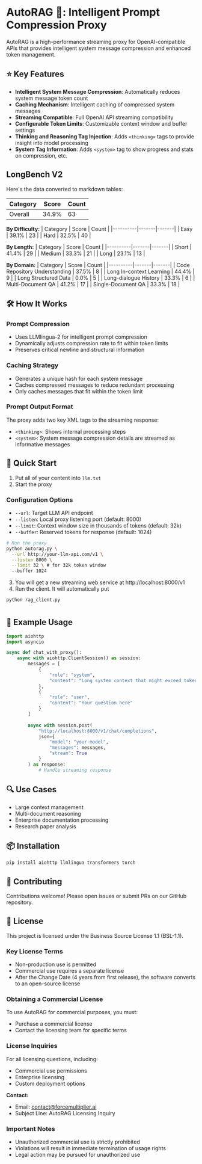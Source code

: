 # AutoRAG 🚀: Intelligent Prompt Compression Proxy

AutoRAG is a high-performance streaming proxy for OpenAI-compatible APIs that provides intelligent system message compression and enhanced token management.

## ⭐ Key Features

- **Intelligent System Message Compression**: Automatically reduces system message token count
- **Caching Mechanism**: Intelligent caching of compressed system messages
- **Streaming Compatible**: Full OpenAI API streaming compatibility
- **Configurable Token Limits**: Customizable context window and buffer settings
- **Thinking and Reasoning Tag Injection**: Adds `<thinking>` tags to provide insight into model processing
- **System Tag Information**: Adds `<system>` tag to show progress and stats on compression, etc.

## LongBench V2
Here's the data converted to markdown tables:

| Category | Score | Count |
|----------|-------|-------|
| Overall | 34.9% | 63 |

**By Difficulty:**
| Category | Score | Count |
|----------|-------|-------|
| Easy | 39.1% | 23 |
| Hard | 32.5% | 40 |

**By Length:**
| Category | Score | Count |
|----------|-------|-------|
| Short | 41.4% | 29 |
| Medium | 33.3% | 21 |
| Long | 23.1% | 13 |

**By Domain:**
| Category | Score | Count |
|----------|-------|-------|
| Code Repository Understanding | 37.5% | 8 |
| Long In-context Learning | 44.4% | 9 |
| Long Structured Data | 0.0% | 5 |
| Long-dialogue History | 33.3% | 6 |
| Multi-Document QA | 41.2% | 17 |
| Single-Document QA | 33.3% | 18 |


## 🛠 How It Works

### Prompt Compression
- Uses LLMlingua-2 for intelligent prompt compression
- Dynamically adjusts compression rate to fit within token limits
- Preserves critical newline and structural information

### Caching Strategy
- Generates a unique hash for each system message
- Caches compressed messages to reduce redundant processing
- Only caches messages that fit within the token limit

### Prompt Output Format
The proxy adds two key XML tags to the streaming response:
- `<thinking>`: Shows internal processing steps
- `<system>`: System message compression details are streamed as informative messages

## 🚀 Quick Start

1. Put all of your content into `llm.txt`
2. Start the proxy


### Configuration Options
- `--url`: Target LLM API endpoint
- `--listen`: Local proxy listening port (default: 8000)
- `--limit`: Context window size in thousands of tokens (default: 32k)
- `--buffer`: Reserved tokens for response (default: 1024)


```bash
# Run the proxy
python autorag.py \
  --url http://your-llm-api.com/v1 \
  --listen 8000 \
  --limit 32 \ # for 32k token window
  --buffer 1024
```

3. You will get a new streaming web service at http://localhost:8000/v1
4. Run the client. It will automatically put

```bash
python rag_client.py 
```

# 

## 📝 Example Usage

```python
import aiohttp
import asyncio

async def chat_with_proxy():
    async with aiohttp.ClientSession() as session:
        messages = [
            {
                "role": "system", 
                "content": "Long system context that might exceed token limits..."
            },
            {
                "role": "user", 
                "content": "Your question here"
            }
        ]
        
        async with session.post(
            "http://localhost:8000/v1/chat/completions",
            json={
                "model": "your-model",
                "messages": messages,
                "stream": True
            }
        ) as response:
            # Handle streaming response
```

## 🔍 Use Cases
- Large context management
- Multi-document reasoning
- Enterprise documentation processing
- Research paper analysis


## 📦 Installation
```bash
pip install aiohttp llmlingua transformers torch
```

## 🤝 Contributing
Contributions welcome! Please open issues or submit PRs on our GitHub repository.

## 📄 License

This project is licensed under the Business Source License 1.1 (BSL-1.1).

### Key License Terms
- Non-production use is permitted
- Commercial use requires a separate license
- After the Change Date (4 years from first release), the software converts to an open-source license

### Obtaining a Commercial License
To use AutoRAG for commercial purposes, you must:
- Purchase a commercial license
- Contact the licensing team for specific terms

### License Inquiries
For all licensing questions, including:
- Commercial use permissions
- Enterprise licensing
- Custom deployment options

**Contact:**
- Email: contact@forcemultiplier.ai
- Subject Line: AutoRAG Licensing Inquiry

### Important Notes
- Unauthorized commercial use is strictly prohibited
- Violations will result in immediate termination of usage rights
- Legal action may be pursued for unauthorized use
